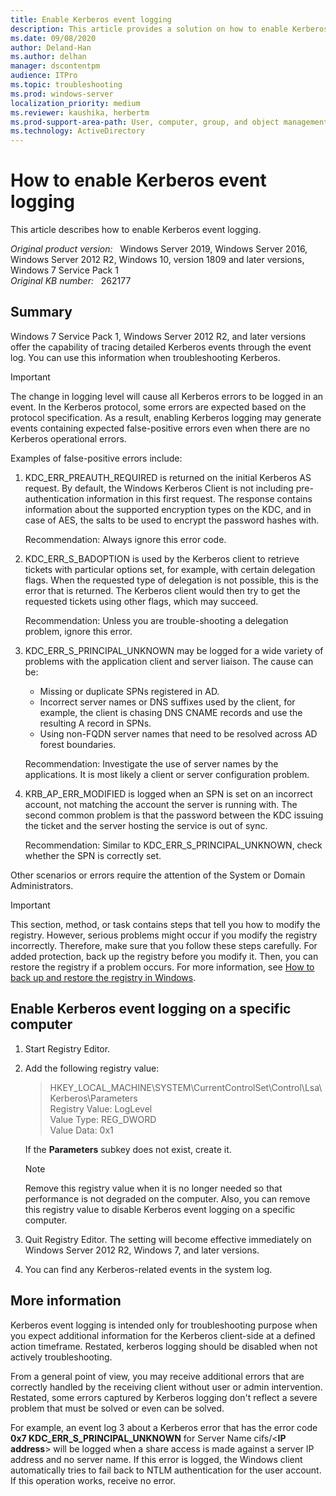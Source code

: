 ```yaml
---
title: Enable Kerberos event logging
description: This article provides a solution on how to enable Kerberos event logging on a particular machine.
ms.date: 09/08/2020
author: Deland-Han
ms.author: delhan
manager: dscontentpm
audience: ITPro
ms.topic: troubleshooting
ms.prod: windows-server
localization_priority: medium
ms.reviewer: kaushika, herbertm
ms.prod-support-area-path: User, computer, group, and object management
ms.technology: ActiveDirectory
---
```

# How to enable Kerberos event logging

This article describes how to enable Kerberos event logging.

_Original product version:_ &nbsp; Windows Server 2019, Windows Server 2016, Windows Server 2012 R2, Windows 10, version 1809 and later versions, Windows 7 Service Pack 1  
_Original KB number:_ &nbsp; 262177

## Summary

Windows 7 Service Pack 1, Windows Server 2012 R2, and later versions offer the capability of tracing detailed Kerberos events through the event log. You can use this information when troubleshooting Kerberos.

> [!IMPORTANT]
> The change in logging level will cause all Kerberos errors to be logged in an event. In the Kerberos protocol, some errors are expected based on the protocol specification. As a result, enabling Kerberos logging may generate events containing expected false-positive errors even when there are no Kerberos operational errors.

Examples of false-positive errors include:

1. KDC_ERR_PREAUTH_REQUIRED is returned on the initial Kerberos AS request. By default, the Windows Kerberos Client is not including pre-authentication information in this first request. The response contains information about the supported encryption types on the KDC, and in case of AES, the salts to be used to encrypt the password hashes with.

    Recommendation: Always ignore this error code.

2. KDC_ERR_S_BADOPTION is used by the Kerberos client to retrieve tickets with particular options set, for example, with certain delegation flags. When the requested type of delegation is not possible, this is the error that is returned. The Kerberos client would then try to get the requested tickets using other flags, which may succeed.

    Recommendation: Unless you are trouble-shooting a delegation problem, ignore this error.

3. KDC_ERR_S_PRINCIPAL_UNKNOWN may be logged for a wide variety of problems with the application client and server liaison. The cause can be:

    - Missing or duplicate SPNs registered in AD.
    - Incorrect server names or DNS suffixes used by the client, for example, the client is chasing DNS CNAME records and use the resulting A record in SPNs.
    - Using non-FQDN server names that need to be resolved across AD forest boundaries.

    Recommendation: Investigate the use of server names by the applications. It is most likely a client or server configuration problem.

4. KRB_AP_ERR_MODIFIED is logged when an SPN is set on an incorrect account, not matching the account the server is running with. The second common problem is that the password between the KDC issuing the ticket and the server hosting the service is out of sync.

    Recommendation: Similar to KDC_ERR_S_PRINCIPAL_UNKNOWN, check whether the SPN is correctly set.

Other scenarios or errors require the attention of the System or Domain Administrators.

> [!IMPORTANT]
> This section, method, or task contains steps that tell you how to modify the registry. However, serious problems might occur if you modify the registry incorrectly. Therefore, make sure that you follow these steps carefully. For added protection, back up the registry before you modify it. Then, you can restore the registry if a problem occurs. For more information, see [How to back up and restore the registry in Windows](https://support.microsoft.com/help/322756).

## Enable Kerberos event logging on a specific computer

1. Start Registry Editor.
2. Add the following registry value:

    > HKEY_LOCAL_MACHINE\SYSTEM\CurrentControlSet\Control\Lsa\Kerberos\Parameters  
    Registry Value: LogLevel  
    Value Type: REG_DWORD  
    Value Data: 0x1

    If the **Parameters** subkey does not exist, create it.

    > [!NOTE]
    > Remove this registry value when it is no longer needed so that performance is not degraded on the computer. Also, you can remove this registry value to disable Kerberos event logging on a specific computer.

3. Quit Registry Editor. The setting will become effective immediately on Windows Server 2012 R2, Windows 7, and later versions.
4. You can find any Kerberos-related events in the system log.

## More information

Kerberos event logging is intended only for troubleshooting purpose when you expect additional information for the Kerberos client-side at a defined action timeframe. Restated, kerberos logging should be disabled when not actively troubleshooting.

From a general point of view, you may receive additional errors that are correctly handled by the receiving client without user or admin intervention. Restated, some errors captured by Kerberos logging don't reflect a severe problem that must be solved or even can be solved.

For example, an event log 3 about a Kerberos error that has the error code **0x7 KDC_ERR_S_PRINCIPAL_UNKNOWN** for Server Name cifs/<**IP address**> will be logged when a share access is made against a server IP address and no server name. If this error is logged, the Windows client automatically tries to fail back to NTLM authentication for the user account. If this operation works, receive no error.
